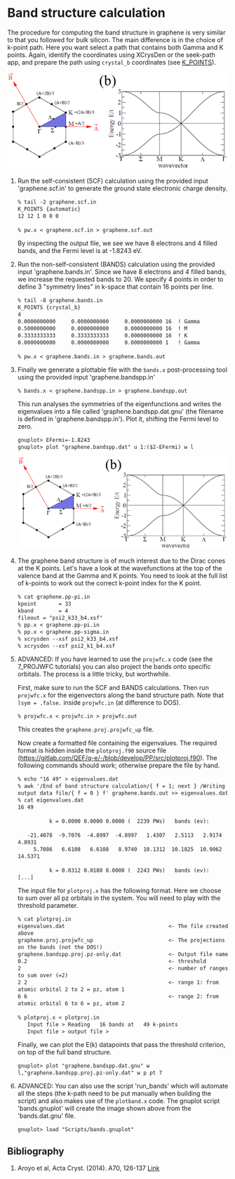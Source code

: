 # Band structure calculation
The procedure for computing the band structure in graphene is very similar to that you followed for bulk silicon.
The main difference is in the choice of k-point path. Here you want select a path that contains both Gamma and K points. Again, identify the coordinates using XCrysDen or the seek-path app, and prepare the path using `crystal_b` coordinates (see [K_POINTS](http://https://www.quantum-espresso.org/Doc/INPUT_PW.html)).

![Graphene BZ](Ref/graphene-BZ.png?raw=true "graphene BZ")

  1. Run the self-consistent (SCF) calculation using the provided input 'graphene.scf.in' to generate the ground state electronic charge density. 
      ```
      % tail -2 graphene.scf.in 
      K_POINTS {automatic}
      12 12 1 0 0 0

      % pw.x < graphene.scf.in > graphene.scf.out
      ```
      By inspecting the output file, we see we have 8 electrons and 4 filled bands, and the Fermi level is at -1.8243 eV.

  2.  Run the non-self-consistent (BANDS) calculation using the provided input 'graphene.bands.in'. Since we have 8 electrons and 4 filled bands, we increase the requested bands to 20. We specify 4 points in order to define 3 "symmetry lines" in k-space that contain 16 points per line. 
            
      ```
      % tail -8 graphene.bands.in
      K_POINTS {crystal_b}
      4
      0.0000000000     0.0000000000     0.0000000000 16  ! Gamma
      0.5000000000     0.0000000000     0.0000000000 16  ! M 
      0.3333333333     0.3333333333     0.0000000000 16  ! K
      0.0000000000     0.0000000000     0.0000000000 1   ! Gamma

      % pw.x < graphene.bands.in > graphene.bands.out
      ```
  3.  Finally we generate a plottable file with the `bands.x` post-processing tool using the provided input 'graphene.bandspp.in'
      ```
      % bands.x < graphene.bandspp.in > graphene.bandspp.out
      ```
      This run analyses the symmetries of the eigenfunctions and writes the eigenvalues into a file called 'graphene.bandspp.dat.gnu' (the filename is defined in 'graphene.bandspp.in'). Plot it, shifting the Fermi level to zero.
      ```
      gnuplot> EFermi=-1.8243
      gnuplot> plot "graphene.bandspp.dat" u 1:($2-EFermi) w l
      ```
      ![Graphene BZ](Ref/graphene-BZ.png?raw=true "graphene BZ")

  6.  The graphene band structure is of much interest due to the Dirac cones at the K points. Let's have a look at the wavefunctions at the top of the valence band at the Gamma and K points. You need to look at the full list of k-points to work out the correct k-point index for the K point.
      ```
      % cat graphene.pp-pi.in
      kpoint       = 33
      kband        = 4
      fileout = "psi2_k33_b4.xsf"
      % pp.x < graphene.pp-pi.in 
      % pp.x < graphene.pp-sigma.in 
      % xcrysden --xsf psi2_k33_b4.xsf
      % xcrysden --xsf psi2_k1_b4.xsf
      ```

  6. ADVANCED: If you have learned to use the `projwfc.x` code (see the 7_PROJWFC tutorials) you can also project the bands onto specific orbitals. The process is a little tricky, but worthwhile.

     First, make sure to run the SCF and BANDS calculations. Then run `projwfc.x` for the eigenvectors along the band structure path.
     Note that `lsym = .false.` inside `projwfc.in` (at difference to DOS).

     ```
     % projwfc.x < projwfc.in > projwfc.out
     ```
     This creates the `graphene.proj.projwfc_up` file.

     Now create a formatted file containing the eigenvalues. The required format is hidden inside the `plotproj.f90` source file (https://gitlab.com/QEF/q-e/-/blob/develop/PP/src/plotproj.f90). The following commands should work; otherwise prepare the file by hand.

     ```
     % echo "16 49" > eigenvalues.dat       
     % awk '/End of band structure calculation/{ f = 1; next } /Writing output data file/{ f = 0 } f' graphene.bands.out >> eigenvalues.dat
     % cat eigenvalues.dat
     16 49

               k = 0.0000 0.0000 0.0000 (  2239 PWs)   bands (ev):

        -21.4078  -9.7076  -4.8997  -4.8997   1.4307   2.5113   2.9174   4.8931
          5.7086   6.6108   6.6108   8.9740  10.1312  10.1825  10.9062  14.5371

               k = 0.0312 0.0180 0.0000 (  2243 PWs)   bands (ev):
     [...]
     ```
     The input file for `plotproj.x` has the following format. Here we choose to sum over all pz orbitals in the system. 
     You will need to play with the threshold parameter.
     ```
     % cat plotproj.in
     eigenvalues.dat                                 <- The file created above
     graphene.proj.projwfc_up                        <- The projections on the bands (not the DOS!)
     graphene.bandspp.proj.pz-only.dat               <- Output file name
     0.2                                             <- threshold
     2                                               <- number of ranges to sum over (=2)
     2 2                                             <- range 1: from atomic orbital 2 to 2 = pz, atom 1
     6 6                                             <- range 2: from atomic orbital 6 to 6 = pz, atom 2

     % plotproj.x < plotproj.in 
        Input file > Reading   16 bands at   49 k-points
        Input file > output file > 
     ```
     Finally, we can plot the E(k) datapoints that pass the threshold criterion, on top of the full band structure.

     ```
     gnuplot> plot "graphene.bandspp.dat.gnu" w l,"graphene.bandspp.proj.pz-only.dat" w p pt 7
     ```


  7. ADVANCED: You can also use the script 'run_bands' which will automate all the steps (the k-path need to be put manually when building the script) and also makes use of the `plotband.x` code. The gnuplot script 'bands.gnuplot' will create the image shown above from the 'bands.dat.gnu' file. 
      ```
      gnuplot> load "Scripts/bands.gnuplot"
      ```
## Bibliography
1.  Aroyo et al, Acta Cryst. (2014). A70, 126-137 [Link](https://doi.org/10.1107/S205327331303091X)
